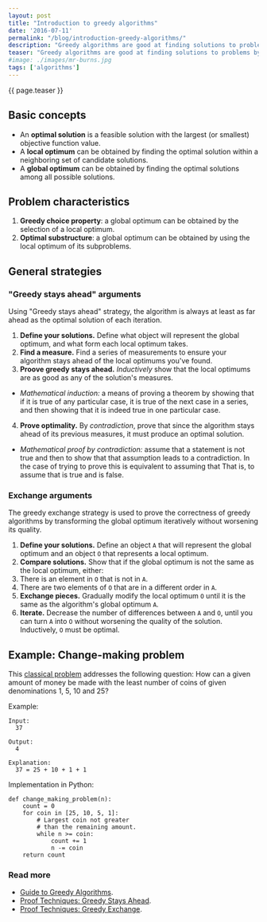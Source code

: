 ```yaml
---
layout: post
title: "Introduction to greedy algorithms"
date: '2016-07-11'
permalink: "/blog/introduction-greedy-algorithms/"
description: "Greedy algorithms are good at finding solutions to problems by choosing a consistently optimal solution on each step."
teaser: "Greedy algorithms are good at finding solutions to problems by choosing a consistently optimal solution on each step."
#image: ./images/mr-burns.jpg
tags: ['algorithms']
---
```


{{ page.teaser }}

## Basic concepts

* An **optimal solution** is a feasible solution with the largest (or smallest) objective function value.
* A **local optimum** can be obtained by finding the optimal solution within a neighboring set of candidate solutions.
* A **global optimum** can be obtained by finding the optimal solutions among all possible solutions.

## Problem characteristics

1. **Greedy choice property**: a global optimum can be obtained by the selection of a local optimum.
2. **Optimal substructure**: a global optimum can be obtained by using the local optimum of its subproblems.

## General strategies

### "Greedy stays ahead" arguments

Using "Greedy stays ahead" strategy, the algorithm is always at least as far ahead as the optimal solution of each iteration.

1. **Define your solutions.** Define what object will represent the global optimum, and what form each local optimum takes.
2. **Find a measure.** Find a series of measurements to ensure your algorithm stays ahead of the local optimums you've found.
3. **Proove greedy stays ahead.** _Inductively_ show that the local optimums are as good as any of the solution's measures.

* _Mathematical induction:_ a means of proving a theorem by showing that if it is true of any particular case, it is true of the next case in a series, and then showing that it is indeed true in one particular case.

4. **Prove optimality.** By _contradiction_, prove that since the algorithm stays ahead of its previous measures, it must produce an optimal solution.

* _Mathematical proof by contradiction:_ assume that a statement is not true and then to show that that assumption leads to a contradiction. In the case of trying to prove this is equivalent to assuming that That is, to assume that is true and is false.

### Exchange arguments

The greedy exchange strategy is used to prove the correctness of greedy algorithms by transforming the global optimum iteratively without worsening its quality.

1. **Define your solutions.** Define an object `A` that will represent the global optimum and an object `O` that represents a local optimum.
2. **Compare solutions.** Show that if the global optimum is not the same as the local optimum, either:
3. There is an element in `O` that is not in `A`.
4. There are two elements of `O` that are in a different order in `A`.
5. **Exchange pieces.** Gradually modify the local optimum `O` until it is the same as the algorithm's global optimum `A`.
6. **Iterate.** Decrease the number of differences between `A` and `O`, until you can turn `A` into `O` without worsening the quality of the solution. Inductively, `O` must be optimal.

## Example: Change-making problem

This [classical problem](https://en.wikipedia.org/wiki/Change-making_problem) addresses the following question: How can a given amount of money be made with the least number of coins of given denominations 1, 5, 10 and 25?

Example:

    Input:
      37

    Output:
      4

    Explanation:
      37 = 25 + 10 + 1 + 1

Implementation in Python:

    def change_making_problem(n):
        count = 0
        for coin in [25, 10, 5, 1]:
            # Largest coin not greater
            # than the remaining amount.
            while n >= coin:
                count += 1
                n -= coin
        return count

### Read more

* [Guide to Greedy Algorithms](http://web.stanford.edu/class/archive/cs/cs161/cs161.1138/handouts/120%20Guide%20to%20Greedy%20Algorithms.pdf).
* [Proof Techniques: Greedy Stays Ahead](http://www.cs.cornell.edu/courses/cs482/2004su/handouts/greedy_ahead.pdf).
* [Proof Techniques: Greedy Exchange](http://www.cs.cornell.edu/courses/cs482/2003su/handouts/greedy_exchange.pdf).
